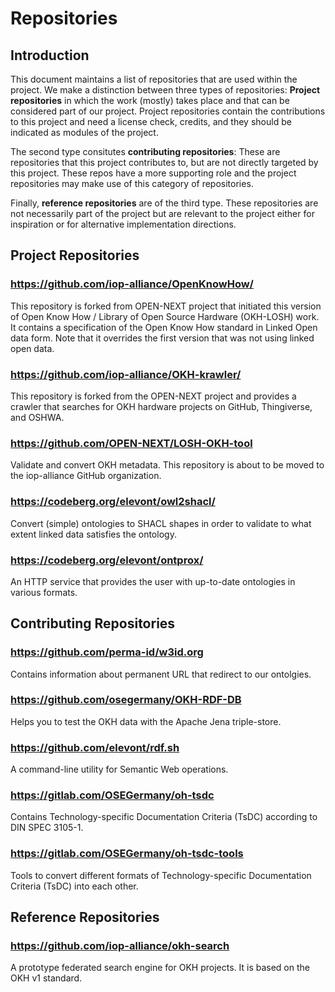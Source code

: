 # Repositories

## Introduction

This document maintains a list of repositories that are used within the
project.  We make a distinction between three types of repositories:
**Project repositories** in which the work (mostly) takes place and that can be
considered part of our project.  Project repositories contain the contributions
to this project and need a license check, credits, and they should be indicated
as modules of the project.

The second type consitutes **contributing repositories**: These are
repositories that this project contributes to, but are not directly targeted by
this project.  These repos have a more supporting role and the project
repositories may make use of this category of repositories.

Finally, **reference repositories** are of the third type.  These repositories
are not necessarily part of the project but are relevant to the project either
for inspiration or for alternative implementation directions.

## Project Repositories

### https://github.com/iop-alliance/OpenKnowHow/

This repository is forked from OPEN-NEXT project that initiated this version of
Open Know How / Library of Open Source Hardware (OKH-LOSH) work.  It contains a
specification of the Open Know How standard in Linked Open data form.  Note
that it overrides the first version that was not using linked open data.

### https://github.com/iop-alliance/OKH-krawler/

This repository is forked from the OPEN-NEXT project and provides a crawler
that searches for OKH hardware projects on GitHub, Thingiverse, and OSHWA.

### https://github.com/OPEN-NEXT/LOSH-OKH-tool

Validate and convert OKH metadata.  This repository is about to be moved to the
iop-alliance GitHub organization.

### https://codeberg.org/elevont/owl2shacl/

Convert (simple) ontologies to SHACL shapes in order to validate to what extent
linked data satisfies the ontology.

### https://codeberg.org/elevont/ontprox/

An HTTP service that provides the user with up-to-date ontologies in various formats.

## Contributing Repositories

### https://github.com/perma-id/w3id.org

Contains information about permanent URL that redirect to our ontolgies.

### https://github.com/osegermany/OKH-RDF-DB

Helps you to test the OKH data with the Apache Jena triple-store.

### https://github.com/elevont/rdf.sh

A command-line utility for Semantic Web operations.

### https://gitlab.com/OSEGermany/oh-tsdc

Contains Technology-specific Documentation Criteria (TsDC) according to DIN SPEC 3105-1.

### https://gitlab.com/OSEGermany/oh-tsdc-tools

Tools to convert different formats of Technology-specific Documentation Criteria (TsDC) into each other.

## Reference Repositories

### https://github.com/iop-alliance/okh-search

A prototype federated search engine for OKH projects.  It is based on the OKH
v1 standard.
